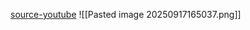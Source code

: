 
[source-youtube](https://www.youtube.com/watch?v=r_pU9ZDyAO8)
![[Pasted image 20250917165037.png]] 
